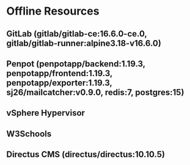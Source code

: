 # Offline Resources

## GitLab (gitlab/gitlab-ce:16.6.0-ce.0, gitlab/gitlab-runner:alpine3.18-v16.6.0)

## Penpot (penpotapp/backend:1.19.3, penpotapp/frontend:1.19.3, penpotapp/exporter:1.19.3, sj26/mailcatcher:v0.9.0, redis:7, postgres:15)

## vSphere Hypervisor

## W3Schools

## Directus CMS (directus/directus:10.10.5)
